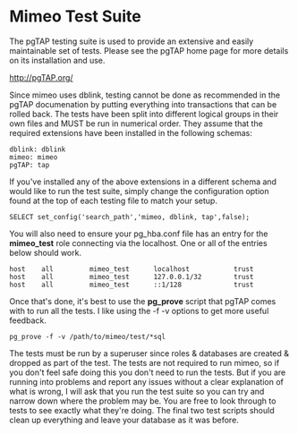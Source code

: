 Mimeo Test Suite
================

The pgTAP testing suite is used to provide an extensive and easily maintainable set of tests. Please see the pgTAP home page for more details on its installation and use.

http://pgTAP.org/

Since mimeo uses dblink, testing cannot be done as recommended in the pgTAP documenation by putting everything into transactions that can be rolled back. The tests have been split into different logical groups in their own files and MUST be run in numerical order. They assume that the required extensions have been installed in the following schemas:

    dblink: dblink
    mimeo: mimeo
    pgTAP: tap

If you've installed any of the above extensions in a different schema and would like to run the test suite, simply change the configuration option found at the top of each testing file to match your setup.

    SELECT set_config('search_path','mimeo, dblink, tap',false);

You will also need to ensure your pg_hba.conf file has an entry for the **mimeo_test** role connecting via the localhost. One or all of the entries below should work.
    
    host    all         mimeo_test      localhost           trust
    host    all         mimeo_test      127.0.0.1/32        trust
    host    all         mimeo_test      ::1/128             trust
    
Once that's done, it's best to use the **pg_prove** script that pgTAP comes with to run all the tests. I like using the -f -v options to get more useful feedback.

    pg_prove -f -v /path/to/mimeo/test/*sql

The tests must be run by a superuser since roles & databases are created & dropped as part of the test. The tests are not required to run mimeo, so if you don't feel safe doing this you don't need to run the tests. But if you are running into problems and report any issues without a clear explanation of what is wrong, I will ask that you run the test suite so you can try and narrow down where the problem may be. You are free to look through to tests to see exactly what they're doing. The final two test scripts should clean up everything and leave your database as it was before.
